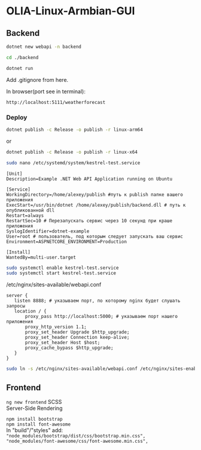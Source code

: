 # OLIA-Linux-Armbian-GUI

## Backend
```bash
dotnet new webapi -n backend

```
```bash
cd ./backend

```

```bash
dotnet run

```
Add .gitignore from here. 

In browser(port see in terminal):  

`http://localhost:5111/weatherforecast`  

### Deploy
```bash
dotnet publish -c Release -o publish -r linux-arm64
```
or
```bash
dotnet publish -c Release -o publish -r linux-x64
```
```bash
sudo nano /etc/systemd/system/kestrel-test.service
```
```
[Unit]
Description=Example .NET Web API Application running on Ubuntu

[Service]
WorkingDirectory=/home/alexey/publish #путь к publish папке вашего приложения
ExecStart=/usr/bin/dotnet /home/alexey/publish/backend.dll # путь к опубликованной dll
Restart=always
RestartSec=10 # Перезапускать сервис через 10 секунд при краше приложения
SyslogIdentifier=dotnet-example
User=root # пользователь, под которым следует запускать ваш сервис
Environment=ASPNETCORE_ENVIRONMENT=Production

[Install]
WantedBy=multi-user.target
```

```bash
sudo systemctl enable kestrel-test.service
sudo systemctl start kestrel-test.service
```


 /etc/nginx/sites-available/webapi.conf  

 ```
 server {
    listen 8888; # указываем порт, по которому nginx будет слушать запросы
    location / {
        proxy_pass http://localhost:5000; # указываем порт нашего приложения
        proxy_http_version 1.1;
        proxy_set_header Upgrade $http_upgrade;
        proxy_set_header Connection keep-alive;
        proxy_set_header Host $host;
        proxy_cache_bypass $http_upgrade;
    }
}
 ```
 ```bash
sudo ln -s /etc/nginx/sites-available/webapi.conf /etc/nginx/sites-enabled/webapi.conf
 ```

## Frontend

`ng new frontend`
SCSS  
Server-Side Rendering  

`npm install bootstrap`  
`npm install font-awesome`  
In "build"/"styles" add:  
`"node_modules/bootstrap/dist/css/bootstrap.min.css",`  
`"node_modules/font-awesome/css/font-awesome.min.css",`  
              

